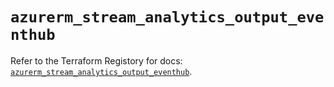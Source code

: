 # `azurerm_stream_analytics_output_eventhub`

Refer to the Terraform Registory for docs: [`azurerm_stream_analytics_output_eventhub`](https://registry.terraform.io/providers/hashicorp/azurerm/3.56.0/docs/resources/stream_analytics_output_eventhub).
